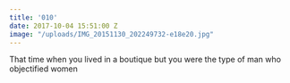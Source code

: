 ```yaml
---
title: '010'
date: 2017-10-04 15:51:00 Z
image: "/uploads/IMG_20151130_202249732-e18e20.jpg"
---
```


That time when you lived in a boutique but you were the type of man who objectified women